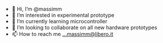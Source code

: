 - 👋 Hi, I’m @massimm
- 👀 I’m interested in experimental prototype
- 🌱 I’m currently learning microcontroller
- 💞️ I’m looking to collaborate on all new hardware prototypes
- 📫 How to reach me ...massimm@libero.it

<!---
massimm/massimm is a ✨ special ✨ repository because its `README.md` (this file) appears on your GitHub profile.
You can click the Preview link to take a look at your changes.
--->
